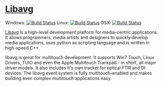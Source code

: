 [Libavg](https://www.libavg.de)
======
Windows: [![Build Status](https://libavg.de/bb/png?builder=i386-win-full)](http://www.libavg.de/bb/builders/i386-win-full)
Linux: [![Build Status](http://libavg.de/bb/png?builder=x64-lnx-full)](http://www.libavg.de/bb/builders/x64-lnx-full)
OSX: [![Build Status](http://libavg.de/bb/png?builder=x64-osx-full)](http://www.libavg.de/bb/builders/x64-osx-full)

[Libavg](https://www.libavg.de) is a high-level development platform for media-centric applications. It allows programmers, media artists and designers to quickly develop media applications, uses python as scripting language and is written in high-speed C++.

libavg is great for multitouch development. It supports Win7 Touch, Linux Drivers, TUIO and even the Apple Multitouch Trackpad - in short, all major driver models. It also includes it's own tracker for optical FTIR and DI devices. The libavg event system is fully multitouch-enabled and makes building even complex multitouch applications easy.
